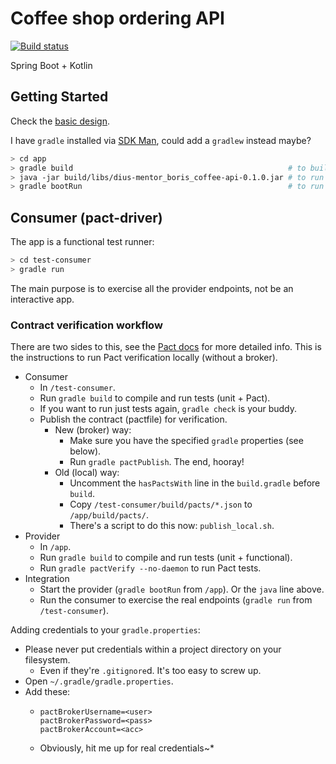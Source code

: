 # Coffee shop ordering API

[![Build status](https://badge.buildkite.com/6484318ee252264a9060c4bd0b59d30c2dfd2fd1d55986ae3e.svg)](https://buildkite.com/dius-3/mentoring-coffee-shop-api)

Spring Boot + Kotlin

## Getting Started

Check the [basic design](https://docs.google.com/a/dius.com.au/document/d/1s9jNOQtfjHfah_io6iCLmjexcaFs4Fr_KsK553N8TZs/edit?usp=sharing).

I have `gradle` installed via [SDK Man](http://sdkman.io/), could add a `gradlew` instead maybe?

```bash
> cd app
> gradle build                                                # to build and run tests
> java -jar build/libs/dius-mentor_boris_coffee-api-0.1.0.jar # to run the app (with colours!)
> gradle bootRun                                              # to run the app (without colours)
```

## Consumer (pact-driver)

The app is a functional test runner:

```bash
> cd test-consumer
> gradle run
```

The main purpose is to exercise all the provider endpoints, not be an interactive app.

### Contract verification workflow

There are two sides to this, see the [Pact docs](https://docs.pact.io/) for more detailed info.
This is the instructions to run Pact verification locally (without a broker).

- Consumer
    - In `/test-consumer`.
    - Run `gradle build` to compile and run tests (unit + Pact).
    - If you want to run just tests again, `gradle check` is your buddy.
    - Publish the contract (pactfile) for verification.
        - New (broker) way:
            - Make sure you have the specified `gradle` properties (see below).
            - Run `gradle pactPublish`. The end, hooray!
        - Old (local) way:
            - Uncomment the `hasPactsWith` line in the `build.gradle` before `build`.
            - Copy `/test-consumer/build/pacts/*.json` to `/app/build/pacts/`.
            - There's a script to do this now: `publish_local.sh`.
- Provider
    - In `/app`.
    - Run `gradle build` to compile and run tests (unit + functional).
    - Run `gradle pactVerify --no-daemon` to run Pact tests.
- Integration
    - Start the provider (`gradle bootRun` from `/app`). Or the `java` line above.
    - Run the consumer to exercise the real endpoints (`gradle run` from `/test-consumer`).

Adding credentials to your `gradle.properties`:

- Please never put credentials within a project directory on your filesystem.
    - Even if they're `.gitignore`d. It's too easy to screw up.
- Open `~/.gradle/gradle.properties`.
- Add these:
    - ```
      pactBrokerUsername=<user>
      pactBrokerPassword=<pass>
      pactBrokerAccount=<acc>
      ```
    - Obviously, hit me up for real credentials~*
